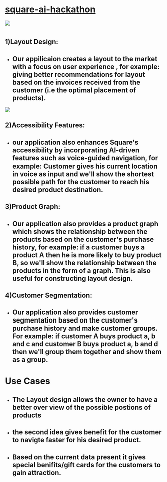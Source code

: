 # [square-ai-hackathon](https://www.youtube.com/watch?v=9OfL9H6AmhQ)
![](https://github.com/jashwanth0712/square-ai-hackathon/blob/main/codes/pics/square.png)
 

# 
## 1)Layout Design:
* ## Our appilicaion creates a layout to the market with a focus on user experience , for example: giving better recommendations for layout based on the invoices received from the customer (i.e the optimal placement of products).
![](https://github.com/jashwanth0712/square-ai-hackathon/blob/main/codes/pics/Layout.png)

## 2)Accessibility Features:
* ## our application also enhances Square's accessibility by incorporating AI-driven features such as voice-guided navigation, for example: Customer gives his current location in voice as input and we'll show the shortest possible path for the customer to reach his desired product destination. 

## 3)Product Graph:
* ## Our application also provides a product graph which shows the relationship between the products based on the customer's purchase history, for example: if a customer buys a product A then he is more likely to buy product B, so we'll show the relationship between the products in the form of a graph. This is also useful for constructing layout design.

## 4)Customer Segmentation:
* ## Our application also provides customer segmentation based on the customer's purchase history and make customer groups. For example: if customer A buys product a, b and c and customer B buys product a, b and d then we'll group them together and show them as a group. 


# Use Cases 
* ## The Layout design allows the owner to have a better over view of the possible postions of products
* ## the second idea gives benefit for the customer to navigte faster for his desired product.
* ## Based on the current data present it gives special benifits/gift cards for the customers to gain attraction.
